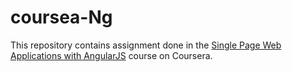 # coursea-Ng

This repository contains assignment done in the [Single Page Web Applications with AngularJS](https://www.coursera.org/learn/single-page-web-apps-with-angularjs) course on Coursera.

